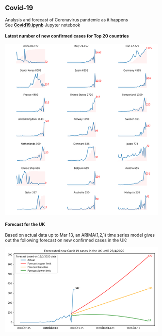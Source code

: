## Covid-19
Analysis and forecast of Coronavirus pandemic as it happens<br>
See <b><a href="https://nbviewer.jupyter.org/github/khairulomar/Covid-19/blob/master/Covid19.ipynb?flush_cache=true">Covid19.ipynb</a></b> Jupyter notebook
<P>
  
#### Latest number of new confirmed cases for Top 20 countries
  
<p>
<img src="https://github.com/khairulomar/Covid-19/blob/master/top20.png?raw=true">
<p>
  
#### Forecast for the UK
Based on actual data up to Mar 13, an ARIMA(1,2,1) time series model gives out the following forecast on new confirmed cases in the UK:
<p>
<img src="https://github.com/khairulomar/Covid-19/blob/master/forecast_uk.png?raw=true" align=left> 
